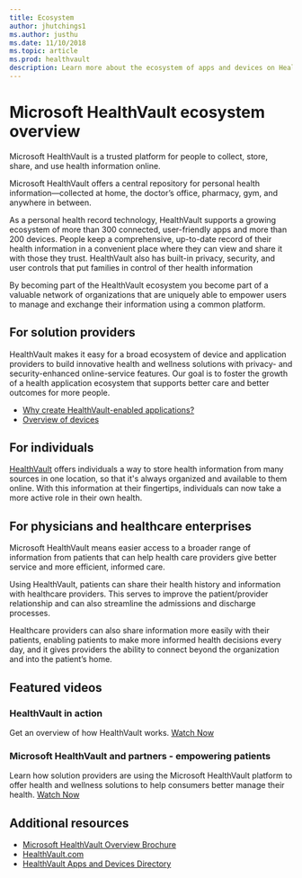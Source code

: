 ```yaml
---
title: Ecosystem
author: jhutchings1
ms.author: justhu
ms.date: 11/10/2018
ms.topic: article
ms.prod: healthvault
description: Learn more about the ecosystem of apps and devices on HealthVault
---
```


Microsoft HealthVault ecosystem overview
========================================

Microsoft HealthVault is a trusted platform for people to collect, store, share, and use health information online.

Microsoft HealthVault offers a central repository for personal health information—collected at home, the doctor’s office, pharmacy, gym, and anywhere in between.

As a personal health record technology, HealthVault supports a growing ecosystem of more than 300 connected, user-friendly apps and more than 200 devices. People keep a comprehensive, up-to-date record of their health information in a convenient place where they can view and share it with those they trust. HealthVault also has built-in privacy, security, and user controls that put families in control of ther health information

By becoming part of the HealthVault ecosystem you become part of a valuable network of organizations that are uniquely able to empower users to manage and exchange their information using a common platform.

For solution providers
----------------------

HealthVault makes it easy for a broad ecosystem of device and application providers to build innovative health and wellness solutions with privacy- and security-enhanced online-service features. Our goal is to foster the growth of a health application ecosystem that supports better care and better outcomes for more people.

-   [Why create HealthVault-enabled applications?](/healthvault/introduction/why-healthvault)
-   [Overview of devices](/healthvault/concepts/device-driver-kit/device-overview)

For individuals
---------------

[HealthVault](http://www.healthvault.com/) offers individuals a way to store health information from many sources in one location, so that it's always organized and available to them online. With this information at their fingertips, individuals can now take a more active role in their own health.

For physicians and healthcare enterprises
-----------------------------------------

Microsoft HealthVault means easier access to a broader range of information from patients that can help health care providers give better service and more efficient, informed care.

Using HealthVault, patients can share their health history and information with healthcare providers. This serves to improve the patient/provider relationship and can also streamline the admissions and discharge processes.

Healthcare providers can also share information more easily with their patients, enabling patients to make more informed health decisions every day, and it gives providers the ability to connect beyond the organization and into the patient’s home.

Featured videos
---------------

### HealthVault in action

Get an overview of how HealthVault works. [Watch Now](https://www.youtube.com/watch?v=ri123bhhMtg)

### Microsoft HealthVault and partners - empowering patients

Learn how solution providers are using the Microsoft HealthVault platform to offer health and wellness solutions to help consumers better manage their health. [Watch Now](https://www.youtube.com/watch?v=uDJwHsvFAPM)

Additional resources
--------------------
-   [Microsoft HealthVault Overview Brochure](http://download.microsoft.com/download/5/3/F/53F61716-24A3-4EA4-936E-38F865D546DE/HealthVaultFactSheet.pdf)
-   [HealthVault.com](http://www.healthvault.com/)
-   [HealthVault Apps and Devices Directory](https://account.healthvault.com/us/en-US/Directory)

